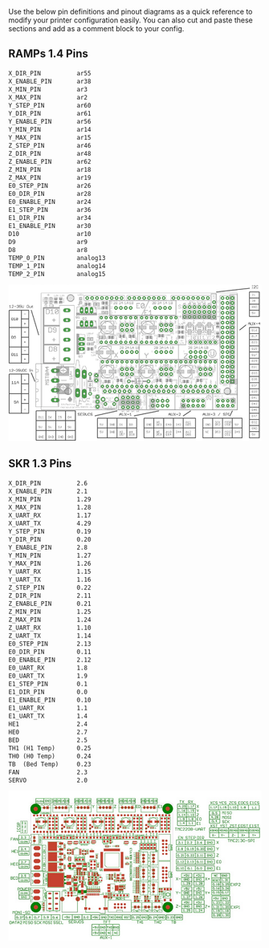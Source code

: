 Use the below pin definitions and pinout diagrams as a quick reference to modify your printer configuration easily. You can also cut and paste these sections and add as a comment block to your config.

## RAMPs 1.4 Pins  
```X_STEP_PIN         ar54
X_DIR_PIN          ar55
X_ENABLE_PIN       ar38
X_MIN_PIN          ar3
X_MAX_PIN          ar2
Y_STEP_PIN         ar60
Y_DIR_PIN          ar61
Y_ENABLE_PIN       ar56
Y_MIN_PIN          ar14
Y_MAX_PIN          ar15
Z_STEP_PIN         ar46
Z_DIR_PIN          ar48
Z_ENABLE_PIN       ar62
Z_MIN_PIN          ar18
Z_MAX_PIN          ar19
E0_STEP_PIN        ar26
E0_DIR_PIN         ar28
E0_ENABLE_PIN      ar24
E1_STEP_PIN        ar36
E1_DIR_PIN         ar34
E1_ENABLE_PIN      ar30
D10                ar10
D9                 ar9
D8                 ar8
TEMP_0_PIN         analog13
TEMP_1_PIN         analog14
TEMP_2_PIN         analog15
```
![RAMPs 1.4](/Firmware/ramps_1.4.png)

## SKR 1.3 Pins
```X_STEP_PIN         2.2
X_DIR_PIN          2.6
X_ENABLE_PIN       2.1
X_MIN_PIN          1.29
X_MAX_PIN          1.28
X_UART_RX          1.17
X_UART_TX          4.29
Y_STEP_PIN         0.19
Y_DIR_PIN          0.20
Y_ENABLE_PIN       2.8
Y_MIN_PIN          1.27
Y_MAX_PIN          1.26
Y_UART_RX          1.15
Y_UART_TX          1.16
Z_STEP_PIN         0.22
Z_DIR_PIN          2.11
Z_ENABLE_PIN       0.21
Z_MIN_PIN          1.25
Z_MAX_PIN          1.24
Z_UART_RX          1.10
Z_UART_TX          1.14
E0_STEP_PIN        2.13
E0_DIR_PIN         0.11
E0_ENABLE_PIN      2.12
E0_UART_RX         1.8
E0_UART_TX         1.9
E1_STEP_PIN        0.1
E1_DIR_PIN         0.0
E1_ENABLE_PIN      0.10
E1_UART_RX         1.1
E1_UART_TX         1.4
HE1                2.4    
HE0                2.7
BED                2.5
TH1 (H1 Temp)      0.25
TH0 (H0 Temp)      0.24
TB  (Bed Temp)     0.23
FAN                2.3
SERVO              2.0
```
![SKR 1.3](/Firmware/skr_1.3.png)
